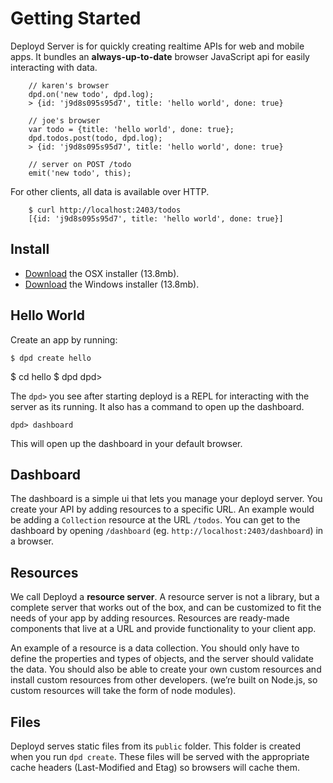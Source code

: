 # Getting Started

Deployd Server is for quickly creating realtime APIs for web and mobile apps. It bundles an **always-up-to-date** browser JavaScript api for easily interacting with data.

		// karen's browser
		dpd.on('new todo', dpd.log);
		> {id: 'j9d8s095s95d7', title: 'hello world', done: true}

		// joe's browser
		var todo = {title: 'hello world', done: true};
		dpd.todos.post(todo, dpd.log);
		> {id: 'j9d8s095s95d7', title: 'hello world', done: true}

		// server on POST /todo
		emit('new todo', this);

For other clients, all data is available over HTTP.

		$ curl http://localhost:2403/todos
		[{id: 'j9d8s095s95d7', title: 'hello world', done: true}]

## Install

 - [Download](http://deployd.com) the OSX installer (13.8mb).
 - [Download](http://deployd.com) the Windows installer (13.8mb).

## Hello World

Create an app by running:

	$ dpd create hello
  $ cd hello
  $ dpd
  dpd>

The `dpd>` you see after starting deployd is a REPL for interacting with the server as its running. It also has a command to open up the dashboard.

	dpd> dashboard

This will open up the dashboard in your default browser.

## Dashboard

The dashboard is a simple ui that lets you manage your deployd server. You create your API by adding resources to a specific URL. An example would be adding a `Collection` resource at the URL `/todos`. You can get to the dashboard by opening `/dashboard` (eg. `http://localhost:2403/dashboard`) in a browser.

## Resources

We call Deployd a **resource server**. A resource server is not a library, but a complete server that works out of the box, and can be customized to fit the needs of your app by adding resources. Resources are ready-made components that live at a URL and provide functionality to your client app.

An example of a resource is a data collection. You should only have to define the properties and types of objects, and the server should validate the data. You should also be able to create your own custom resources and install custom resources from other developers. (we’re built on Node.js, so custom resources will take the form of node modules).

## Files

Deployd serves static files from its `public` folder. This folder is created when you run `dpd create`. These files will be served with the appropriate cache headers (Last-Modified and Etag) so browsers will cache them.